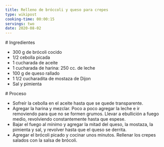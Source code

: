 ```yaml
---
title: Relleno de bróccoli y queso para crepes 
type: wikipost
cooking-time: 00:00:15
servings: two 
date: 2020-08-02
---
```


# Ingredientes

- 300 g de brócoli cocido
- 1/2 cebolla picada
- 1 cucharada de aceite
- 1 cucharada de harina: 250 cc. de leche
- 100 g de queso rallado
- 1 1/2 cucharadita de mostaza de Dijon
- Sal y pimienta

# Proceso 

- Sofreír la cebolla en el aceite hasta que se quede transparente. 
- Agregar la harina y mezclar. Poco a poco agregar la leche e ir removiendo para que no se formen grumos. Llevar a ebullición a fuego medio, revolviendo constantemente hasta que espese. 
- Bajar el fuego al mínimo y agregar la mitad del queso, la mostaza, la pimienta y sal, y revolver hasta que el queso se derrita. 
- Agregar el brócoli picado y cocinar unos minutos. Rellenar los crepes salados con la salsa de brócoli.